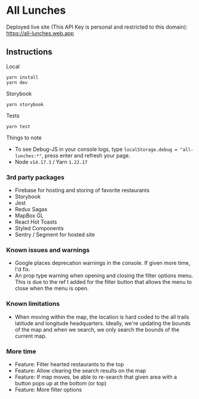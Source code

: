 # All Lunches

Deployed live site (This API Key is personal and restricted to this domain): https://all-lunches.web.app

## Instructions

Local

```
yarn install
yarn dev
```

Storybook

```
yarn storybook
```

Tests

```
yarn test
```

Things to note

- To see Debug-JS in your console logs, type `localStorage.debug = "all-lunches:*"`, press enter and refresh your page.
- Node `v14.17.3` / Yarn `1.22.17`

### 3rd party packages

- Firebase for hosting and storing of favorite restaurants
- Storybook
- Jest
- Redux Sagas
- MapBox GL
- React Hot Toasts
- Styled Components
- Sentry / Segment for hosted site

### Known issues and warnings

- Google places deprecation warnings in the console. If given more time, I'd fix.
- An prop type warning when opening and closing the filter options menu. This is due to the ref I added for the filter button that allows the menu to close when the menu is open.

### Known limitations

- When moving within the map, the location is hard coded to the all trails latitude and longitude headquarters. Ideally, we're updating the bounds of the map and when we search, we only search the bounds of the current map.

### More time

- Feature: Filter hearted restaurants to the top
- Feature: Allow clearing the search results on the map
- Feature: If map moves, be able to re-search that given area with a button pops up at the bottom (or top)
- Feature: More filter options
